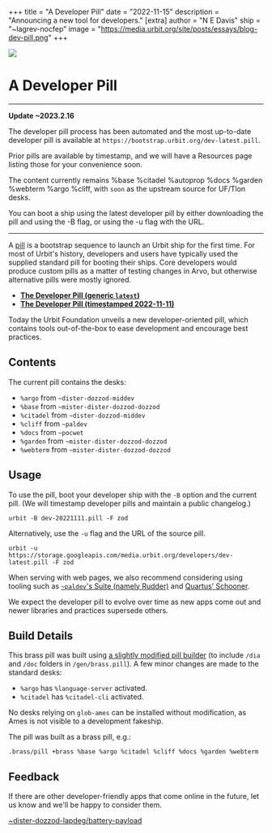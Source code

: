 +++
title = "A Developer Pill"
date = "2022-11-15"
description = "Announcing a new tool for developers."
[extra]
author = "N E Davis"
ship = "~lagrev-nocfep"
image = "https://media.urbit.org/site/posts/essays/blog-dev-pill.png"
+++

![](https://media.urbit.org/site/posts/essays/blog-dev-pill.png)

#  A Developer Pill

---

**Update ~2023.2.16**

The developer pill process has been automated and the most up-to-date developer pill is available at `https://bootstrap.urbit.org/dev-latest.pill`.

Prior pills are available by timestamp, and we will have a Resources page listing those for your convenience soon.

The content currently remains %base %citadel %autoprop %docs %garden %webterm %argo %cliff, with `soon` as the upstream source for UF/Tlon desks.

You can boot a ship using the latest developer pill by either downloading the pill and using the -B flag, or using the -u flag with the URL.

---

A [pill](https://developers.urbit.org/reference/glossary/pill) is a bootstrap sequence to launch an Urbit ship for the first time.  For most of Urbit's history, developers and users have typically used the supplied standard pill for booting their ships.  Core developers would produce custom pills as a matter of testing changes in Arvo, but otherwise alternative pills were mostly ignored.

- [**The Developer Pill (generic `latest`)**](https://storage.googleapis.com/media.urbit.org/developers/dev-latest.pill)
- [**The Developer Pill (timestamped 2022-11-11)**](https://storage.googleapis.com/media.urbit.org/developers/dev-20221111.pill)

Today the Urbit Foundation unveils a new developer-oriented pill, which contains tools out-of-the-box to ease development and encourage best practices.

##  Contents

The current pill contains the desks:

- `%argo` from `~dister-dozzod-middev`
- `%base` from `~mister-dister-dozzod-dozzod`
- `%citadel` from `~dister-dozzod-middev`
- `%cliff` from `~paldev`
- `%docs` from `~pocwet`
- `%garden` from `~mister-dister-dozzod-dozzod`
- `%webterm` from `~mister-dister-dozzod-dozzod`

##  Usage

To use the pill, boot your developer ship with the `-B` option and the current pill.  (We will timestamp developer pills and maintain a public changelog.)

```hoon
urbit -B dev-20221111.pill -F zod
```

Alternatively, use the `-u` flag and the URL of the source pill.

```hoon
urbit -u https://storage.googleapis.com/media.urbit.org/developers/dev-latest.pill -F zod
```

When serving with web pages, we also recommend considering using tooling such as [`~paldev`'s Suite (namely Rudder)](https://github.com/Fang-/suite/blob/master/lib/rudder.hoon) and [Quartus’ Schooner](https://github.com/dalten-collective/schooner/blob/master/lib/schooner.hoon).

We expect the developer pill to evolve over time as new apps come out and newer libraries and practices supersede others.

##  Build Details

This brass pill was built using [a slightly modified pill builder](https://github.com/urbit/urbit/pull/6031) (to include `/dia` and `/doc` folders in `/gen/brass.pill`).  A few minor changes are made to the standard desks:

- `%argo` has `%language-server` activated.
- `%citadel` has `%citadel-cli` activated.

No desks relying on `glob-ames` can be installed without modification, as Ames is not visible to a development fakeship.

The pill was built as a brass pill, e.g.:

```hoon {% copy=true %}
.brass/pill +brass %base %argo %citadel %cliff %docs %garden %webterm
```

##  Feedback

If there are other developer-friendly apps that come online in the future, let us know and we'll be happy to consider them.

[~dister-dozzod-lapdeg/battery-payload](https://urbit.org/groups/~dister-dozzod-lapdeg/battery-payload)

